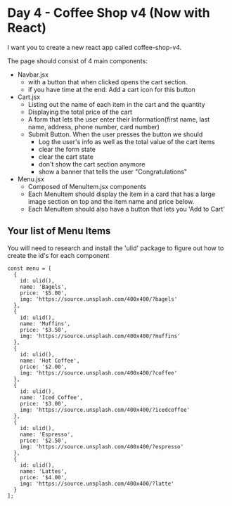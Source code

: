 # Day 4 - Coffee Shop v4 (Now with React)

I want you to create a new react app called coffee-shop-v4.

The page should consist of 4 main components:

-   Navbar.jsx
    -   with a button that when clicked opens the cart section.
    -   if you have time at the end: Add a cart icon for this button
-   Cart.jsx
    -   Listing out the name of each item in the cart and the quantity
    -   Displaying the total price of the cart
    -   A form that lets the user enter their information(first name, last name, address, phone number, card number)
    -   Submit Button. When the user presses the button we should
        -   Log the user's info as well as the total value of the cart items
        -   clear the form state
        -   clear the cart state
        -   don't show the cart section anymore
        -   show a banner that tells the user "Congratulations"
-   Menu.jsx
    -   Composed of MenuItem.jsx components
    -   Each MenuItem should display the item in a card that has a large image section on top and the item name and price below.
    -   Each MenuItem should also have a button that lets you 'Add to Cart'

## Your list of Menu Items

You will need to research and install the 'ulid' package to figure out how to create the id's for each component

```
const menu = [
  {
    id: ulid(),
    name: 'Bagels',
    price: '$5.00',
    img: 'https://source.unsplash.com/400x400/?bagels'
  },
  {
    id: ulid(),
    name: 'Muffins',
    price: '$3.50',
    img: 'https://source.unsplash.com/400x400/?muffins'
  },
  {
    id: ulid(),
    name: 'Hot Coffee',
    price: '$2.00',
    img: 'https://source.unsplash.com/400x400/?coffee'
  },
  {
    id: ulid(),
    name: 'Iced Coffee',
    price: '$3.00',
    img: 'https://source.unsplash.com/400x400/?icedcoffee'
  },
  {
    id: ulid(),
    name: 'Espresso',
    price: '$2.50',
    img: 'https://source.unsplash.com/400x400/?espresso'
  },
  {
    id: ulid(),
    name: 'Lattes',
    price: '$4.00',
    img: 'https://source.unsplash.com/400x400/?latte'
  }
];
```
